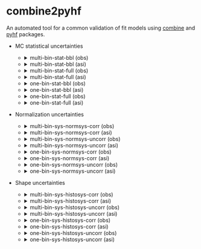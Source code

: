 # combine2pyhf

 An automated tool for a common validation of fit models using [combine](https://github.com/cms-analysis/HiggsAnalysis-CombinedLimit) and [pyhf](https://github.com/scikit-hep/pyhf) packages.

- MC statistical uncertainties

  - <details>

    <summary>multi-bin-stat-bbl (obs)</summary>

    ![multi-bin-stat-bbl (obs)](results/multi-bin-stat-bbl/hist.png?raw=true)

    ![multi-bin-stat-bbl (obs)](results/multi-bin-stat-bbl/time_obs.png?raw=true)

    ![multi-bin-stat-bbl (obs)](results/multi-bin-stat-bbl/nll_shape_obs.png?raw=true)

    ![multi-bin-stat-bbl (obs)](results/multi-bin-stat-bbl/nll_obs.png?raw=true)

    </details>

  - <details>

    <summary>multi-bin-stat-bbl (asi)</summary>

    ![multi-bin-stat-bbl (asi)](results/multi-bin-stat-bbl/hist.png?raw=true)

    ![multi-bin-stat-bbl (asi)](results/multi-bin-stat-bbl/time_asi.png?raw=true)

    ![multi-bin-stat-bbl (asi)](results/multi-bin-stat-bbl/nll_shape_asi.png?raw=true)

    ![multi-bin-stat-bbl (asi)](results/multi-bin-stat-bbl/nll_asi.png?raw=true)

    </details>

  - <details>

    <summary>multi-bin-stat-full (obs)</summary>

    ![multi-bin-stat-full (obs)](results/multi-bin-stat-full/hist.png?raw=true)

    ![multi-bin-stat-full (obs)](results/multi-bin-stat-full/time_obs.png?raw=true)

    ![multi-bin-stat-full (obs)](results/multi-bin-stat-full/nll_shape_obs.png?raw=true)

    ![multi-bin-stat-full (obs)](results/multi-bin-stat-full/nll_obs.png?raw=true)

    </details>

  - <details>

    <summary>multi-bin-stat-full (asi)</summary>

    ![multi-bin-stat-full (asi)](results/multi-bin-stat-full/hist.png?raw=true)

    ![multi-bin-stat-full (asi)](results/multi-bin-stat-full/time_asi.png?raw=true)

    ![multi-bin-stat-full (asi)](results/multi-bin-stat-full/nll_shape_asi.png?raw=true)

    ![multi-bin-stat-full (asi)](results/multi-bin-stat-full/nll_asi.png?raw=true)

    </details>

  - <details>

    <summary>one-bin-stat-bbl (obs)</summary>

    ![one-bin-stat-bbl (obs)](results/one-bin-stat-bbl/hist.png?raw=true)

    ![one-bin-stat-bbl (obs)](results/one-bin-stat-bbl/time_obs.png?raw=true)

    ![one-bin-stat-bbl (obs)](results/one-bin-stat-bbl/nll_shape_obs.png?raw=true)

    ![one-bin-stat-bbl (obs)](results/one-bin-stat-bbl/nll_obs.png?raw=true)

    </details>

  - <details>

    <summary>one-bin-stat-bbl (asi)</summary>

    ![one-bin-stat-bbl (asi)](results/one-bin-stat-bbl/hist.png?raw=true)

    ![one-bin-stat-bbl (asi)](results/one-bin-stat-bbl/time_asi.png?raw=true)

    ![one-bin-stat-bbl (asi)](results/one-bin-stat-bbl/nll_shape_asi.png?raw=true)

    ![one-bin-stat-bbl (asi)](results/one-bin-stat-bbl/nll_asi.png?raw=true)

    </details>

  - <details>

    <summary>one-bin-stat-full (obs)</summary>

    ![one-bin-stat-full (obs)](results/one-bin-stat-full/hist.png?raw=true)

    ![one-bin-stat-full (obs)](results/one-bin-stat-full/time_obs.png?raw=true)

    ![one-bin-stat-full (obs)](results/one-bin-stat-full/nll_shape_obs.png?raw=true)

    ![one-bin-stat-full (obs)](results/one-bin-stat-full/nll_obs.png?raw=true)

    </details>

  - <details>

    <summary>one-bin-stat-full (asi)</summary>

    ![one-bin-stat-full (asi)](results/one-bin-stat-full/hist.png?raw=true)

    ![one-bin-stat-full (asi)](results/one-bin-stat-full/time_asi.png?raw=true)

    ![one-bin-stat-full (asi)](results/one-bin-stat-full/nll_shape_asi.png?raw=true)

    ![one-bin-stat-full (asi)](results/one-bin-stat-full/nll_asi.png?raw=true)

    </details>

- Normalization uncertainties

  - <details>

    <summary>multi-bin-sys-normsys-corr (obs)</summary>

    ![multi-bin-sys-normsys-corr (obs)](results/multi-bin-sys-normsys-corr/hist.png?raw=true)

    ![multi-bin-sys-normsys-corr (obs)](results/multi-bin-sys-normsys-corr/time_obs.png?raw=true)

    ![multi-bin-sys-normsys-corr (obs)](results/multi-bin-sys-normsys-corr/nll_shape_obs.png?raw=true)

    ![multi-bin-sys-normsys-corr (obs)](results/multi-bin-sys-normsys-corr/nll_obs.png?raw=true)

    </details>

  - <details>

    <summary>multi-bin-sys-normsys-corr (asi)</summary>

    ![multi-bin-sys-normsys-corr (asi)](results/multi-bin-sys-normsys-corr/hist.png?raw=true)

    ![multi-bin-sys-normsys-corr (asi)](results/multi-bin-sys-normsys-corr/time_asi.png?raw=true)

    ![multi-bin-sys-normsys-corr (asi)](results/multi-bin-sys-normsys-corr/nll_shape_asi.png?raw=true)

    ![multi-bin-sys-normsys-corr (asi)](results/multi-bin-sys-normsys-corr/nll_asi.png?raw=true)

    </details>

  - <details>

    <summary>multi-bin-sys-normsys-uncorr (obs)</summary>

    ![multi-bin-sys-normsys-uncorr (obs)](results/multi-bin-sys-normsys-uncorr/hist.png?raw=true)

    ![multi-bin-sys-normsys-uncorr (obs)](results/multi-bin-sys-normsys-uncorr/time_obs.png?raw=true)

    ![multi-bin-sys-normsys-uncorr (obs)](results/multi-bin-sys-normsys-uncorr/nll_shape_obs.png?raw=true)

    ![multi-bin-sys-normsys-uncorr (obs)](results/multi-bin-sys-normsys-uncorr/nll_obs.png?raw=true)

    </details>

  - <details>

    <summary>multi-bin-sys-normsys-uncorr (asi)</summary>

    ![multi-bin-sys-normsys-uncorr (asi)](results/multi-bin-sys-normsys-uncorr/hist.png?raw=true)

    ![multi-bin-sys-normsys-uncorr (asi)](results/multi-bin-sys-normsys-uncorr/time_asi.png?raw=true)

    ![multi-bin-sys-normsys-uncorr (asi)](results/multi-bin-sys-normsys-uncorr/nll_shape_asi.png?raw=true)

    ![multi-bin-sys-normsys-uncorr (asi)](results/multi-bin-sys-normsys-uncorr/nll_asi.png?raw=true)

    </details>

  - <details>

    <summary>one-bin-sys-normsys-corr (obs)</summary>

    ![one-bin-sys-normsys-corr (obs)](results/one-bin-sys-normsys-corr/hist.png?raw=true)

    ![one-bin-sys-normsys-corr (obs)](results/one-bin-sys-normsys-corr/time_obs.png?raw=true)

    ![one-bin-sys-normsys-corr (obs)](results/one-bin-sys-normsys-corr/nll_shape_obs.png?raw=true)

    ![one-bin-sys-normsys-corr (obs)](results/one-bin-sys-normsys-corr/nll_obs.png?raw=true)

    </details>

  - <details>

    <summary>one-bin-sys-normsys-corr (asi)</summary>

    ![one-bin-sys-normsys-corr (asi)](results/one-bin-sys-normsys-corr/hist.png?raw=true)

    ![one-bin-sys-normsys-corr (asi)](results/one-bin-sys-normsys-corr/time_asi.png?raw=true)

    ![one-bin-sys-normsys-corr (asi)](results/one-bin-sys-normsys-corr/nll_shape_asi.png?raw=true)

    ![one-bin-sys-normsys-corr (asi)](results/one-bin-sys-normsys-corr/nll_asi.png?raw=true)

    </details>

  - <details>

    <summary>one-bin-sys-normsys-uncorr (obs)</summary>

    ![one-bin-sys-normsys-uncorr (obs)](results/one-bin-sys-normsys-uncorr/hist.png?raw=true)

    ![one-bin-sys-normsys-uncorr (obs)](results/one-bin-sys-normsys-uncorr/time_obs.png?raw=true)

    ![one-bin-sys-normsys-uncorr (obs)](results/one-bin-sys-normsys-uncorr/nll_shape_obs.png?raw=true)

    ![one-bin-sys-normsys-uncorr (obs)](results/one-bin-sys-normsys-uncorr/nll_obs.png?raw=true)

    </details>

  - <details>

    <summary>one-bin-sys-normsys-uncorr (asi)</summary>

    ![one-bin-sys-normsys-uncorr (asi)](results/one-bin-sys-normsys-uncorr/hist.png?raw=true)

    ![one-bin-sys-normsys-uncorr (asi)](results/one-bin-sys-normsys-uncorr/time_asi.png?raw=true)

    ![one-bin-sys-normsys-uncorr (asi)](results/one-bin-sys-normsys-uncorr/nll_shape_asi.png?raw=true)

    ![one-bin-sys-normsys-uncorr (asi)](results/one-bin-sys-normsys-uncorr/nll_asi.png?raw=true)

    </details>

- Shape uncertainties

  - <details>

    <summary>multi-bin-sys-histosys-corr (obs)</summary>

    ![multi-bin-sys-histosys-corr (obs)](results/multi-bin-sys-histosys-corr/hist.png?raw=true)

    ![multi-bin-sys-histosys-corr (obs)](results/multi-bin-sys-histosys-corr/time_obs.png?raw=true)

    ![multi-bin-sys-histosys-corr (obs)](results/multi-bin-sys-histosys-corr/nll_shape_obs.png?raw=true)

    ![multi-bin-sys-histosys-corr (obs)](results/multi-bin-sys-histosys-corr/nll_obs.png?raw=true)

    </details>

  - <details>

    <summary>multi-bin-sys-histosys-corr (asi)</summary>

    ![multi-bin-sys-histosys-corr (asi)](results/multi-bin-sys-histosys-corr/hist.png?raw=true)

    ![multi-bin-sys-histosys-corr (asi)](results/multi-bin-sys-histosys-corr/time_asi.png?raw=true)

    ![multi-bin-sys-histosys-corr (asi)](results/multi-bin-sys-histosys-corr/nll_shape_asi.png?raw=true)

    ![multi-bin-sys-histosys-corr (asi)](results/multi-bin-sys-histosys-corr/nll_asi.png?raw=true)

    </details>

  - <details>

    <summary>multi-bin-sys-histosys-uncorr (obs)</summary>

    ![multi-bin-sys-histosys-uncorr (obs)](results/multi-bin-sys-histosys-uncorr/hist.png?raw=true)

    ![multi-bin-sys-histosys-uncorr (obs)](results/multi-bin-sys-histosys-uncorr/time_obs.png?raw=true)

    ![multi-bin-sys-histosys-uncorr (obs)](results/multi-bin-sys-histosys-uncorr/nll_shape_obs.png?raw=true)

    ![multi-bin-sys-histosys-uncorr (obs)](results/multi-bin-sys-histosys-uncorr/nll_obs.png?raw=true)

    </details>

  - <details>

    <summary>multi-bin-sys-histosys-uncorr (asi)</summary>

    ![multi-bin-sys-histosys-uncorr (asi)](results/multi-bin-sys-histosys-uncorr/hist.png?raw=true)

    ![multi-bin-sys-histosys-uncorr (asi)](results/multi-bin-sys-histosys-uncorr/time_asi.png?raw=true)

    ![multi-bin-sys-histosys-uncorr (asi)](results/multi-bin-sys-histosys-uncorr/nll_shape_asi.png?raw=true)

    ![multi-bin-sys-histosys-uncorr (asi)](results/multi-bin-sys-histosys-uncorr/nll_asi.png?raw=true)

    </details>

  - <details>

    <summary>one-bin-sys-histosys-corr (obs)</summary>

    ![one-bin-sys-histosys-corr (obs)](results/one-bin-sys-histosys-corr/hist.png?raw=true)

    ![one-bin-sys-histosys-corr (obs)](results/one-bin-sys-histosys-corr/time_obs.png?raw=true)

    ![one-bin-sys-histosys-corr (obs)](results/one-bin-sys-histosys-corr/nll_shape_obs.png?raw=true)

    ![one-bin-sys-histosys-corr (obs)](results/one-bin-sys-histosys-corr/nll_obs.png?raw=true)

    </details>

  - <details>

    <summary>one-bin-sys-histosys-corr (asi)</summary>

    ![one-bin-sys-histosys-corr (asi)](results/one-bin-sys-histosys-corr/hist.png?raw=true)

    ![one-bin-sys-histosys-corr (asi)](results/one-bin-sys-histosys-corr/time_asi.png?raw=true)

    ![one-bin-sys-histosys-corr (asi)](results/one-bin-sys-histosys-corr/nll_shape_asi.png?raw=true)

    ![one-bin-sys-histosys-corr (asi)](results/one-bin-sys-histosys-corr/nll_asi.png?raw=true)

    </details>

  - <details>

    <summary>one-bin-sys-histosys-uncorr (obs)</summary>

    ![one-bin-sys-histosys-uncorr (obs)](results/one-bin-sys-histosys-uncorr/hist.png?raw=true)

    ![one-bin-sys-histosys-uncorr (obs)](results/one-bin-sys-histosys-uncorr/time_obs.png?raw=true)

    ![one-bin-sys-histosys-uncorr (obs)](results/one-bin-sys-histosys-uncorr/nll_shape_obs.png?raw=true)

    ![one-bin-sys-histosys-uncorr (obs)](results/one-bin-sys-histosys-uncorr/nll_obs.png?raw=true)

    </details>

  - <details>

    <summary>one-bin-sys-histosys-uncorr (asi)</summary>

    ![one-bin-sys-histosys-uncorr (asi)](results/one-bin-sys-histosys-uncorr/hist.png?raw=true)

    ![one-bin-sys-histosys-uncorr (asi)](results/one-bin-sys-histosys-uncorr/time_asi.png?raw=true)

    ![one-bin-sys-histosys-uncorr (asi)](results/one-bin-sys-histosys-uncorr/nll_shape_asi.png?raw=true)

    ![one-bin-sys-histosys-uncorr (asi)](results/one-bin-sys-histosys-uncorr/nll_asi.png?raw=true)

    </details>

